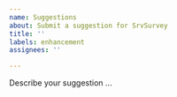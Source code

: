 ```yaml
---
name: Suggestions
about: Submit a suggestion for SrvSurvey
title: ''
labels: enhancement
assignees: ''

---
```


Describe your suggestion ...
